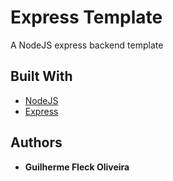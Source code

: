 # Express Template

A NodeJS express backend template

## Built With

* [NodeJS](https://nodejs.org/)
* [Express](https://expressjs.com/)

## Authors

* **Guilherme Fleck Oliveira** 
